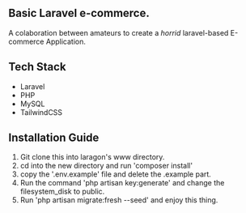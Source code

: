 ## Basic Laravel e-commerce.

A colaboration between amateurs to create a *horrid* laravel-based E-commerce Application.

## Tech Stack
- Laravel
- PHP
- MySQL
- TailwindCSS

## Installation Guide

1. Git clone this into laragon's www directory.
2. cd into the new directory and run 'composer install'
3. copy the '.env.example' file and delete the .example part.
4. Run the command 'php artisan key:generate' and change the filesystem_disk to public.
5. Run 'php artisan migrate:fresh --seed' and enjoy this thing.
